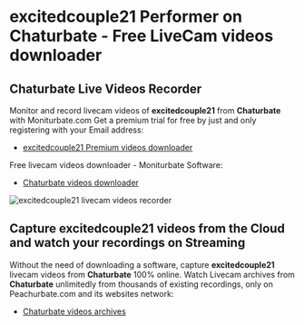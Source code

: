 # excitedcouple21 Performer on Chaturbate - Free LiveCam videos downloader

## Chaturbate Live Videos Recorder

Monitor and record livecam videos of **excitedcouple21** from **Chaturbate** with Moniturbate.com
Get a premium trial for free by just and only registering with your Email address:
* [excitedcouple21 Premium videos downloader](https://moniturbate.com/request-demo-licence-key.html)

Free livecam videos downloader - Moniturbate Software:
* [Chaturbate videos downloader](https://moniturbate.com/moniturbate-download-software.html)

![excitedcouple21 livecam videos recorder](https://peachurnet.com/templates/moniturbate-software.png)


## Capture excitedcouple21 videos from the Cloud and watch your recordings on Streaming

Without the need of downloading a software, capture **excitedcouple21** livecam videos from **Chaturbate** 100% online.
Watch Livecam archives from **Chaturbate** unlimitedly from thousands of existing recordings, only on Peachurbate.com and its websites network:
* [Chaturbate videos archives](https://peachurnet.com/)